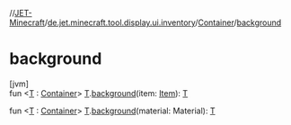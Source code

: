 //[JET-Minecraft](../../../index.md)/[de.jet.minecraft.tool.display.ui.inventory](../index.md)/[Container](index.md)/[background](background.md)

# background

[jvm]\
fun &lt;[T](background.md) : [Container](index.md)&gt; [T](background.md).[background](background.md)(item: [Item](../../de.jet.minecraft.tool.display.item/-item/index.md)): [T](background.md)

fun &lt;[T](background.md) : [Container](index.md)&gt; [T](background.md).[background](background.md)(material: Material): [T](background.md)
